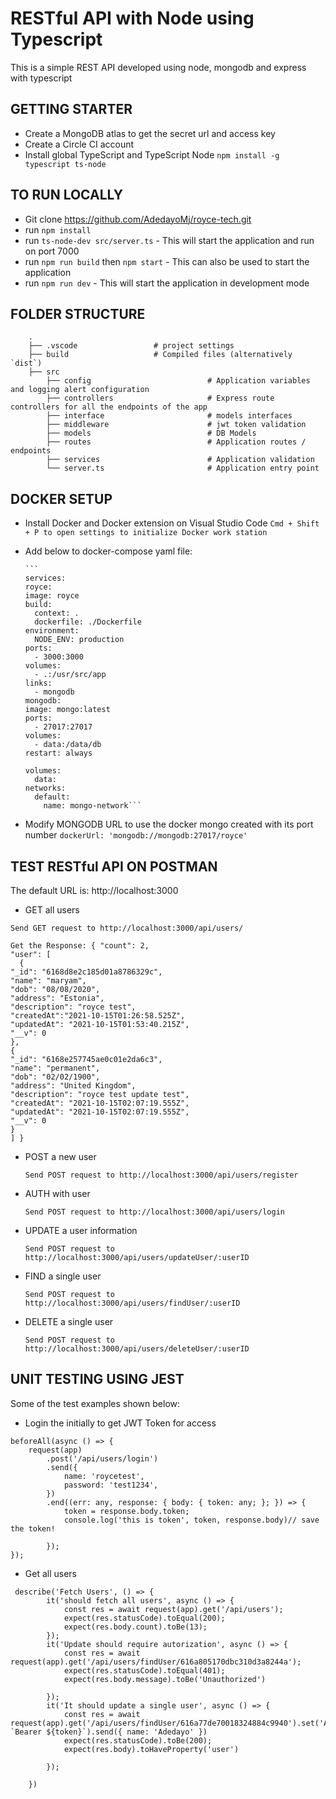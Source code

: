 # RESTful API with Node using Typescript

This is a simple REST API developed using node, mongodb and express with typescript

## GETTING STARTER

-   Create a MongoDB atlas to get the secret url and access key
-   Create a Circle CI account
-   Install global TypeScript and TypeScript Node `npm install -g typescript ts-node`

## TO RUN LOCALLY

-   Git clone https://github.com/AdedayoMj/royce-tech.git
-   run `npm install`
-   run `ts-node-dev src/server.ts` - This will start the application and run on port 7000
-   run `npm run build` then `npm start` - This can also be used to start the application
-   run `npm run dev` - This will start the application in development mode

## FOLDER STRUCTURE

```
    .
    ├── .vscode                 # project settings
    ├── build                   # Compiled files (alternatively `dist`)
    ├── src
        ├── config                          # Application variables and logging alert configuration
        ├── controllers                     # Express route controllers for all the endpoints of the app
        ├── interface                       # models interfaces
        ├── middleware                      # jwt token validation
        ├── models                          # DB Models
        ├── routes                          # Application routes / endpoints
        ├── services                        # Application validation
        └── server.ts                       # Application entry point
```

## DOCKER SETUP

-   Install Docker and Docker extension on Visual Studio Code `Cmd + Shift + P to open settings to initialize Docker work station`
-   Add below to docker-compose yaml file:

        ```
        services:
        royce:
        image: royce
        build:
          context: .
          dockerfile: ./Dockerfile
        environment:
          NODE_ENV: production
        ports:
          - 3000:3000
        volumes:
          - .:/usr/src/app
        links:
          - mongodb
        mongodb:
        image: mongo:latest
        ports:
          - 27017:27017
        volumes:
          - data:/data/db
        restart: always

        volumes:
          data:
        networks:
          default:
            name: mongo-network```

-   Modify MONGODB URL to use the docker mongo created with its port number `dockerUrl: 'mongodb://mongodb:27017/royce'`

## TEST RESTful API ON POSTMAN

The default URL is: http://localhost:3000

-   GET all users

```
Send GET request to http://localhost:3000/api/users/

Get the Response: { "count": 2,
"user": [
  {
"_id": "6168d8e2c185d01a8786329c",
"name": "maryam",
"dob": "08/08/2020",
"address": "Estonia",
"description": "royce test",
"createdAt":"2021-10-15T01:26:58.525Z",
"updatedAt": "2021-10-15T01:53:40.215Z",
"__v": 0
},
{
"_id": "6168e257745ae0c01e2da6c3",
"name": "permanent",
"dob": "02/02/1900",
"address": "United Kingdom",
"description": "royce test update test",
"createdAt": "2021-10-15T02:07:19.555Z",
"updatedAt": "2021-10-15T02:07:19.555Z",
"__v": 0
}
] }
```

-   POST a new user

    `Send POST request to http://localhost:3000/api/users/register`

-   AUTH with user

    `Send POST request to http://localhost:3000/api/users/login`

-   UPDATE a user information

    `Send POST request to http://localhost:3000/api/users/updateUser/:userID`

-   FIND a single user

    `Send POST request to http://localhost:3000/api/users/findUser/:userID`

-   DELETE a single user

    `Send POST request to http://localhost:3000/api/users/deleteUser/:userID`

## UNIT TESTING USING JEST

Some of the test examples shown below:

-   Login the initially to get JWT Token for access

```
beforeAll(async () => {
    request(app)
        .post('/api/users/login')
        .send({
            name: 'roycetest',
            password: 'test1234',
        })
        .end((err: any, response: { body: { token: any; }; }) => {
            token = response.body.token;
            console.log('this is token', token, response.body)// save the token!

        });
});
```

-   Get all users

```
 describe('Fetch Users', () => {
        it('should fetch all users', async () => {
            const res = await request(app).get('/api/users');
            expect(res.statusCode).toEqual(200);
            expect(res.body.count).toBe(13);
        });
        it('Update should require autorization', async () => {
            const res = await request(app).get('/api/users/findUser/616a805170dbc310d3a8244a');
            expect(res.statusCode).toEqual(401);
            expect(res.body.message).toBe('Unauthorized')

        });
        it('It should update a single user', async () => {
            const res = await request(app).get('/api/users/findUser/616a77de70018324884c9940').set('Authorization', `Bearer ${token}`).send({ name: 'Adedayo' })
            expect(res.statusCode).toBe(200);
            expect(res.body).toHaveProperty('user')

        });

    })
```
